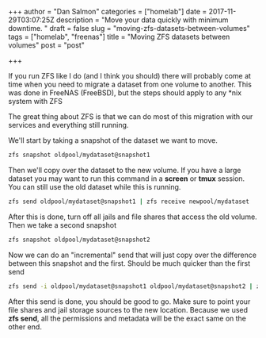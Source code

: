 +++
author = "Dan Salmon"
categories = ["homelab"]
date = 2017-11-29T03:07:25Z
description = "Move your data quickly with minimum downtime. "
draft = false
slug = "moving-zfs-datasets-between-volumes"
tags = ["homelab", "freenas"]
title = "Moving ZFS datasets between volumes"
post = "post"

+++

If you run ZFS like I do (and I think you should) there will probably come at time when you need to migrate a dataset from one volume to another. This was done in FreeNAS (FreeBSD), but the steps should apply to any \*nix system with ZFS


The great thing about ZFS is that we can do most of this migration with our services and everything still running.

We'll start by taking a snapshot of the dataset we want to move.

```bash
zfs snapshot oldpool/mydataset@snapshot1
```

Then we'll copy over the dataset to the new volume. If you have a large dataset you may want to run this command in a **screen** or **tmux** session. You can still use the old dataset while this is running. 

```bash
zfs send oldpool/mydataset@snapshot1 | zfs receive newpool/mydataset
```

After this is done, turn off all jails and file shares that access the old volume. Then we take a second snapshot

```bash
zfs snapshot oldpool/mydataset@snapshot2
```

Now we can do an "incremental" send that will just copy over the difference between this snapshot and the first. Should be much quicker than the first send

```bash
zfs send -i oldpool/mydataset@snapshot1 oldpool/mydataset@snapshot2 | zfs receive newpool/mydataset
```

After this send is done, you should be good to go. Make sure to point your file shares and jail storage sources to the new location. Because we used **zfs send**, all the permissions and metadata will be the exact same on the other end.



